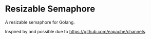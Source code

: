 # Resizable Semaphore
A resizable semaphore for Golang.

Inspired by and possible due to https://github.com/eapache/channels. 